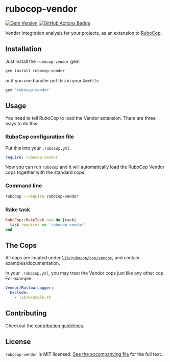 # rubocop-vendor

[![Gem Version](https://badge.fury.io/rb/rubocop-vendor.svg)](https://badge.fury.io/rb/rubocop-vendor)
[![GitHub Actions Badge](https://github.com/wealthsimple/rubocop-vendor/actions/workflows/main.yml/badge.svg)](https://github.com/wealthsimple/rubocop-vendor/actions)

Vendor integration analysis for your projects, as an extension to [RuboCop](https://github.com/rubocop-hq/rubocop).

## Installation

Just install the `rubocop-vendor` gem

```sh
gem install rubocop-vendor
```

or if you use bundler put this in your `Gemfile`

```ruby
gem 'rubocop-vendor'
```

## Usage

You need to tell RuboCop to load the Vendor extension. There are three
ways to do this:

### RuboCop configuration file

Put this into your `.rubocop.yml`.

```yaml
require: rubocop-vendor
```

Now you can run `rubocop` and it will automatically load the RuboCop Vendor
cops together with the standard cops.

### Command line

```sh
rubocop --require rubocop-vendor
```

### Rake task

```ruby
RuboCop::RakeTask.new do |task|
  task.requires << 'rubocop-vendor'
end
```

## The Cops

All cops are located under
[`lib/rubocop/cop/vendor`](lib/rubocop/cop/vendor), and contain
examples/documentation.

In your `.rubocop.yml`, you may treat the Vendor cops just like any other
cop. For example:

```yaml
Vendor/RollbarLogger:
  Exclude:
    - lib/example.rb
```

## Contributing

Checkout the [contribution guidelines](CONTRIBUTING.md).

## License

`rubocop-vendor` is MIT licensed. [See the accompanying file](LICENSE) for
the full text.
